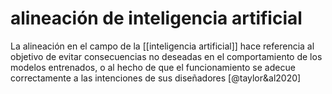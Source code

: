 # alineación de inteligencia artificial
La alineación en el campo de la [[inteligencia artificial]] hace referencia al objetivo de evitar consecuencias no deseadas en el comportamiento de los modelos entrenados, o al hecho de que el  funcionamiento se adecue correctamente a las intenciones de sus diseñadores [@taylor&al2020]
